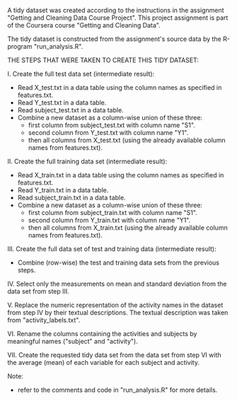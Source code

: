 A tidy dataset was created according to the instructions in the assignment "Getting and Cleaning Data Course Project". 
This project assignment is part of the Coursera course "Getting and Cleaning Data".

The tidy dataset is constructed from the assignment's source data by the R-program "run_analysis.R".

THE STEPS THAT WERE TAKEN TO CREATE THIS TIDY DATASET:

I. Create the full test data set (intermediate result):
- Read X_test.txt in a data table using the column names as specified in features.txt.
- Read Y_test.txt in a data table.
- Read subject_test.txt in a data table.
- Combine a new dataset as a column-wise union of these three:
	- first column from subject_test.txt with column name "S1".
	- second column from Y_test.txt with column name "Y1".
	- then all columns from X_test.txt (using the already available column names from features.txt).
	
II. Create the full training data set (intermediate result):
- Read X_train.txt in a data table using the column names as specified in features.txt.
- Read Y_train.txt in a data table.
- Read subject_train.txt in a data table.
- Combine a new dataset as a column-wise union of these three:
	- first column from subject_train.txt with column name "S1".
	- second column from Y_train.txt with column name "Y1".
	- then all columns from X_train.txt (using the already available column names from features.txt).

III. Create the full data set of test and training data (intermediate result):
- Combine (row-wise) the test and training data sets from the previous steps.

IV. Select only the measurements on mean and standard deviation from the data set from step III.

V. Replace the numeric representation of the activity names in the dataset from step IV by their textual descriptions. The textual description was taken from "activity_labels.txt".

VI. Rename the columns containing the activities and subjects by meaningful names ("subject" and "activity").

VII. Create the requested tidy data set from the data set from step VI with the average (mean) of each variable for each subject and activity.

Note:
- refer to the comments and code in "run_analysis.R" for more details.
